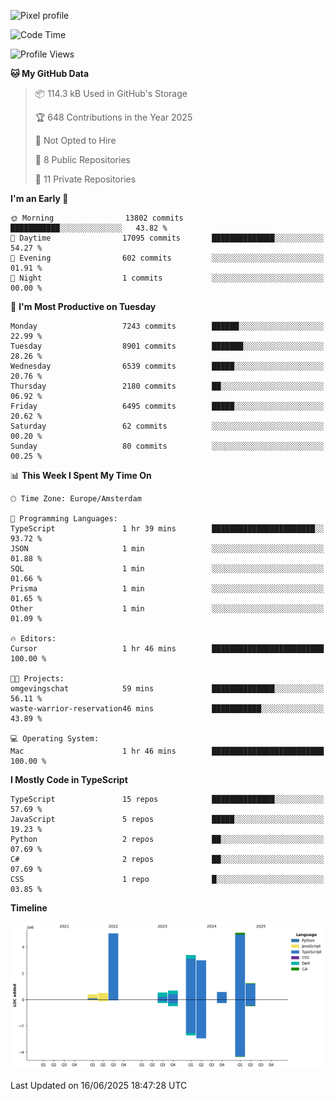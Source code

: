 ![Pixel profile](https://pixel-profile.vercel.app/api/github-stats?username=Atchferox&screen_effect=true&theme=rainbow
)


<!--START_SECTION:waka-->
![Code Time](http://img.shields.io/badge/Code%20Time-709%20hrs%2037%20mins-blue)

![Profile Views](http://img.shields.io/badge/Profile%20Views-0-blue)

**🐱 My GitHub Data** 

> 📦 114.3 kB Used in GitHub's Storage 
 > 
> 🏆 648 Contributions in the Year 2025
 > 
> 🚫 Not Opted to Hire
 > 
> 📜 8 Public Repositories 
 > 
> 🔑 11 Private Repositories 
 > 
**I'm an Early 🐤** 

```text
🌞 Morning                13802 commits       ███████████░░░░░░░░░░░░░░   43.82 % 
🌆 Daytime                17095 commits       ██████████████░░░░░░░░░░░   54.27 % 
🌃 Evening                602 commits         ░░░░░░░░░░░░░░░░░░░░░░░░░   01.91 % 
🌙 Night                  1 commits           ░░░░░░░░░░░░░░░░░░░░░░░░░   00.00 % 
```
📅 **I'm Most Productive on Tuesday** 

```text
Monday                   7243 commits        ██████░░░░░░░░░░░░░░░░░░░   22.99 % 
Tuesday                  8901 commits        ███████░░░░░░░░░░░░░░░░░░   28.26 % 
Wednesday                6539 commits        █████░░░░░░░░░░░░░░░░░░░░   20.76 % 
Thursday                 2180 commits        ██░░░░░░░░░░░░░░░░░░░░░░░   06.92 % 
Friday                   6495 commits        █████░░░░░░░░░░░░░░░░░░░░   20.62 % 
Saturday                 62 commits          ░░░░░░░░░░░░░░░░░░░░░░░░░   00.20 % 
Sunday                   80 commits          ░░░░░░░░░░░░░░░░░░░░░░░░░   00.25 % 
```


📊 **This Week I Spent My Time On** 

```text
🕑︎ Time Zone: Europe/Amsterdam

💬 Programming Languages: 
TypeScript               1 hr 39 mins        ███████████████████████░░   93.72 % 
JSON                     1 min               ░░░░░░░░░░░░░░░░░░░░░░░░░   01.88 % 
SQL                      1 min               ░░░░░░░░░░░░░░░░░░░░░░░░░   01.66 % 
Prisma                   1 min               ░░░░░░░░░░░░░░░░░░░░░░░░░   01.65 % 
Other                    1 min               ░░░░░░░░░░░░░░░░░░░░░░░░░   01.09 % 

🔥 Editors: 
Cursor                   1 hr 46 mins        █████████████████████████   100.00 % 

🐱‍💻 Projects: 
omgevingschat            59 mins             ██████████████░░░░░░░░░░░   56.11 % 
waste-warrior-reservation46 mins             ███████████░░░░░░░░░░░░░░   43.89 % 

💻 Operating System: 
Mac                      1 hr 46 mins        █████████████████████████   100.00 % 
```

**I Mostly Code in TypeScript** 

```text
TypeScript               15 repos            ██████████████░░░░░░░░░░░   57.69 % 
JavaScript               5 repos             █████░░░░░░░░░░░░░░░░░░░░   19.23 % 
Python                   2 repos             ██░░░░░░░░░░░░░░░░░░░░░░░   07.69 % 
C#                       2 repos             ██░░░░░░░░░░░░░░░░░░░░░░░   07.69 % 
CSS                      1 repo              █░░░░░░░░░░░░░░░░░░░░░░░░   03.85 % 
```



**Timeline**

![Lines of Code chart](https://raw.githubusercontent.com/Atchferox/Atchferox/main/assets/bar_graph.png)


 Last Updated on 16/06/2025 18:47:28 UTC
<!--END_SECTION:waka-->
